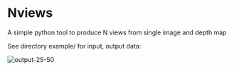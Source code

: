 # Nviews
A simple python tool to produce N views from single image and depth map

See directory example/ for input, output data:

![output-25-50](https://user-images.githubusercontent.com/84878752/209672713-07349566-4746-4daf-bb45-ff7106f1df5a.gif)
